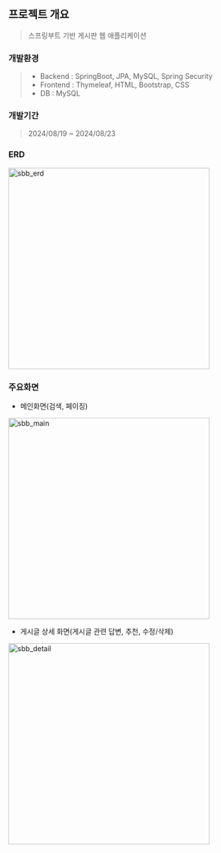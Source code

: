 ## 프로젝트 개요
> 스프링부트 기반 게시판 웹 애플리케이션

### 개발환경
> - Backend :  SpringBoot, JPA, MySQL, Spring Security </br>
> - Frontend : Thymeleaf, HTML, Bootstrap, CSS
> - DB : MySQL

### 개발기간
> 2024/08/19 ~ 2024/08/23

### ERD
<img width="400" src="https://github.com/user-attachments/assets/8d65334a-af5e-41f4-bea8-e2e717eb88a0" alt="sbb_erd">

### 주요화면
- 메인화면(검색, 페이징)
<img width="400" src="https://github.com/user-attachments/assets/e7f20d6a-587d-44d0-b7fa-1666e560a36b" alt="sbb_main">

- 게시글 상세 화면(게시글 관련 답변, 추천, 수정/삭제)
<img width="400" src="https://github.com/user-attachments/assets/cead29ab-3c2e-4102-81b8-bd8f67bc84f7" alt="sbb_detail">
